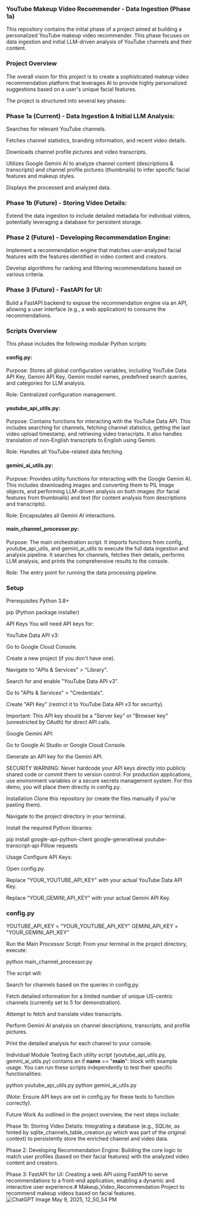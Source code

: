 ### YouTube Makeup Video Recommender - Data Ingestion (Phase 1a)
This repository contains the initial phase of a project aimed at building a personalized YouTube makeup video recommender. This phase focuses on data ingestion and initial LLM-driven analysis of YouTube channels and their content.

### Project Overview
The overall vision for this project is to create a sophisticated makeup video recommendation platform that leverages AI to provide highly personalized suggestions based on a user's unique facial features.

The project is structured into several key phases:

### Phase 1a (Current) - Data Ingestion & Initial LLM Analysis:

Searches for relevant YouTube channels.

Fetches channel statistics, branding information, and recent video details.

Downloads channel profile pictures and video transcripts.

Utilizes Google Gemini AI to analyze channel content (descriptions & transcripts) and channel profile pictures (thumbnails) to infer specific facial features and makeup styles.

Displays the processed and analyzed data.

### Phase 1b (Future) - Storing Video Details:

Extend the data ingestion to include detailed metadata for individual videos, potentially leveraging a database for persistent storage.

### Phase 2 (Future) - Developing Recommendation Engine:

Implement a recommendation engine that matches user-analyzed facial features with the features identified in video content and creators.

Develop algorithms for ranking and filtering recommendations based on various criteria.

### Phase 3 (Future) - FastAPI for UI:

Build a FastAPI backend to expose the recommendation engine via an API, allowing a user interface (e.g., a web application) to consume the recommendations.

### Scripts Overview
This phase includes the following modular Python scripts:

#### config.py:

Purpose: Stores all global configuration variables, including YouTube Data API Key, Gemini API Key, Gemini model names, predefined search queries, and categories for LLM analysis.

Role: Centralized configuration management.

#### youtube_api_utils.py:

Purpose: Contains functions for interacting with the YouTube Data API. This includes searching for channels, fetching channel statistics, getting the last video upload timestamp, and retrieving video transcripts. It also handles translation of non-English transcripts to English using Gemini.

Role: Handles all YouTube-related data fetching.

#### gemini_ai_utils.py:

Purpose: Provides utility functions for interacting with the Google Gemini AI. This includes downloading images and converting them to PIL Image objects, and performing LLM-driven analysis on both images (for facial features from thumbnails) and text (for content analysis from descriptions and transcripts).

Role: Encapsulates all Gemini AI interactions.

#### main_channel_processor.py:

Purpose: The main orchestration script. It imports functions from config, youtube_api_utils, and gemini_ai_utils to execute the full data ingestion and analysis pipeline. It searches for channels, fetches their details, performs LLM analysis, and prints the comprehensive results to the console.

Role: The entry point for running the data processing pipeline.

### Setup
Prerequisites
Python 3.8+

pip (Python package installer)

API Keys
You will need API keys for:

YouTube Data API v3:

Go to Google Cloud Console.

Create a new project (if you don't have one).

Navigate to "APIs & Services" > "Library".

Search for and enable "YouTube Data API v3".

Go to "APIs & Services" > "Credentials".

Create "API Key" (restrict it to YouTube Data API v3 for security).

Important: This API key should be a "Server key" or "Browser key" (unrestricted by OAuth) for direct API calls.

Google Gemini API:

Go to Google AI Studio or Google Cloud Console.

Generate an API key for the Gemini API.

SECURITY WARNING: Never hardcode your API keys directly into publicly shared code or commit them to version control. For production applications, use environment variables or a secure secrets management system. For this demo, you will place them directly in config.py.

Installation
Clone this repository (or create the files manually if you're pasting them).

Navigate to the project directory in your terminal.

Install the required Python libraries:

pip install google-api-python-client google-generativeai youtube-transcript-api Pillow requests

Usage
Configure API Keys:

Open config.py.

Replace "YOUR_YOUTUBE_API_KEY" with your actual YouTube Data API Key.

Replace "YOUR_GEMINI_API_KEY" with your actual Gemini API Key.

### config.py
YOUTUBE_API_KEY = "YOUR_YOUTUBE_API_KEY"
GEMINI_API_KEY = "YOUR_GEMINI_API_KEY"

Run the Main Processor Script:
From your terminal in the project directory, execute:

python main_channel_processor.py

The script will:

Search for channels based on the queries in config.py.

Fetch detailed information for a limited number of unique US-centric channels (currently set to 5 for demonstration).

Attempt to fetch and translate video transcripts.

Perform Gemini AI analysis on channel descriptions, transcripts, and profile pictures.

Print the detailed analysis for each channel to your console.

Individual Module Testing
Each utility script (youtube_api_utils.py, gemini_ai_utils.py) contains an if __name__ == "__main__": block with example usage. You can run these scripts independently to test their specific functionalities:

python youtube_api_utils.py
python gemini_ai_utils.py

(Note: Ensure API keys are set in config.py for these tests to function correctly).

Future Work
As outlined in the project overview, the next steps include:

Phase 1b: Storing Video Details: Integrating a database (e.g., SQLite, as hinted by sqlite_channels_table_creation.py which was part of the original context) to persistently store the enriched channel and video data.

Phase 2: Developing Recommendation Engine: Building the core logic to match user profiles (based on their facial features) with the analyzed video content and creators.

Phase 3: FastAPI for UI: Creating a web API using FastAPI to serve recommendations to a front-end application, enabling a dynamic and interactive user experience.# Makeup_Video_Recommendation
Project to recommend makeup videos based on facial features. 
![ChatGPT Image May 9, 2025, 12_50_54 PM](https://github.com/user-attachments/assets/aea455b0-585d-443e-b04e-c654c3fe53a3)

